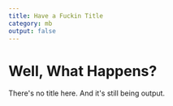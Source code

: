 ```yaml
---
title: Have a Fuckin Title
category: mb
output: false
---
```


# Well, What Happens?

There's no title here. And it's still being output.
